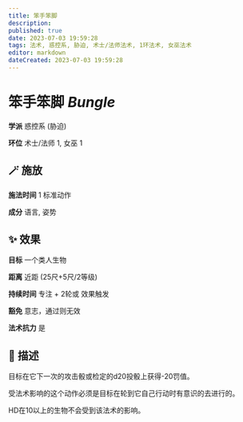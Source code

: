 ```yaml
---
title: 笨手笨脚
description: 
published: true
date: 2023-07-03 19:59:28
tags: 法术, 惑控系, 胁迫, 术士/法师法术, 1环法术, 女巫法术
editor: markdown
dateCreated: 2023-07-03 19:59:28
---
```


# **笨手笨脚** *Bungle*

**学派** 惑控系 (胁迫) 

**环位** 术士/法师 1, 女巫 1

## 🪄 施放

**施法时间** 1 标准动作

**成分** 语言, 姿势

## ✨ 效果 

**目标** 一个类人生物 

**距离** 近距 (25尺+5尺/2等级)  

**持续时间** 专注 + 2轮或 效果触发 

**豁免** 意志，通过则无效

**法术抗力** 是

## 📖 描述

目标在它下一次的攻击骰或检定的d20投骰上获得-20罚值。

受法术影响的这个动作必须是目标在轮到它自己行动时有意识的去进行的。

HD在10以上的生物不会受到该法术的影响。
    